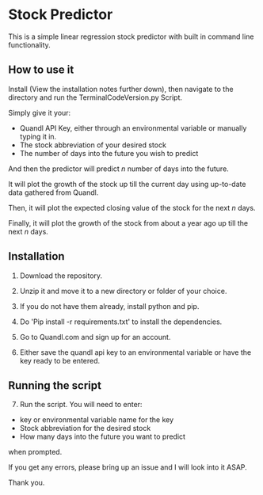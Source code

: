 # Stock Predictor

This is a simple linear regression stock predictor with built in command line functionality.

## How to use it
Install (View the installation notes further down), then navigate to the directory and run the TerminalCodeVersion.py Script.

Simply give it your:

* Quandl API Key, either through an environmental variable or manually typing it in.
* The stock abbreviation of your desired stock
* The number of days into the future you wish to predict

And then the predictor will predict *n* number of days into the future.

It will plot the growth of the stock up till the current day using up-to-date data gathered from Quandl.

Then, it will plot the expected closing value of the stock for the next *n* days.

Finally, it will plot the growth of the stock from about a year ago up till the next *n* days.

## Installation

1. Download the repository.

2. Unzip it and move it to a new directory or folder of your choice.

3. If you do not have them already, install python and pip.

4. Do 'Pip install -r requirements.txt' to install the dependencies.

5. Go to Quandl.com and sign up for an account.

6. Either save the quandl api key to an environmental variable or have the key ready to be entered.

## Running the script

7. Run the script. You will need to enter:
  *   key or environmental variable name for the key
  *   Stock abbreviation for the desired stock
  *   How many days into the future you want to predict

when prompted.


If you get any errors, please bring up an issue and I will look into it ASAP.

Thank you.
